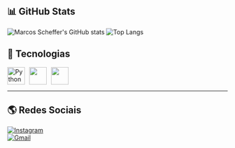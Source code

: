 ## 📊 GitHub Stats

![Marcos Scheffer's GitHub stats](https://github-readme-stats.vercel.app/api?username=marcosscheffer&show_icons=true&theme=dracula&include_all_commits=true&count_private=true)
![Top Langs](https://github-readme-stats.vercel.app/api/top-langs/?username=marcosscheffer&layout=compact&langs_count=7&theme=dracula)

## 🚀 Tecnologias

<div style="display: flex; gap: 10px;">
  <img src="https://cdn.jsdelivr.net/gh/devicons/devicon/icons/python/python-original.svg" alt="Python" width="40" height="40"/>
  <img src="https://cdn.jsdelivr.net/gh/devicons/devicon@latest/icons/react/react-original.svg" width="40" height="40"/>
  <img src="https://cdn.jsdelivr.net/gh/devicons/devicon@latest/icons/bootstrap/bootstrap-original.svg" width="40" height="40"/>
</div>

---

## 🌎 Redes Sociais

[![Instagram](https://img.shields.io/badge/-Instagram-%23E4405F?style=for-the-badge&logo=instagram&logoColor=white)](https://www.instagram.com/marcos_scheffer2989/)  
[![Gmail](https://img.shields.io/badge/-Gmail-%23333?style=for-the-badge&logo=gmail&logoColor=white)](mailto:marcosscheffer2989@gmail.com)
